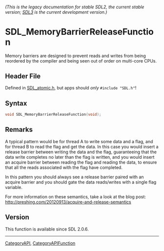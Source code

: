 ###### (This is the legacy documentation for stable SDL2, the current stable version; [SDL3](https://wiki.libsdl.org/SDL3/) is the current development version.)
# SDL_MemoryBarrierReleaseFunction

Memory barriers are designed to prevent reads and writes from being reordered by the compiler and being seen out of order on multi-core CPUs.

## Header File

Defined in [SDL_atomic.h](https://github.com/libsdl-org/SDL/blob/SDL2/include/SDL_atomic.h), but apps should _only_ `#include "SDL.h"`!

## Syntax

```c
void SDL_MemoryBarrierReleaseFunction(void);

```

## Remarks

A typical pattern would be for thread A to write some data and a flag, and
for thread B to read the flag and get the data. In this case you would
insert a release barrier between writing the data and the flag,
guaranteeing that the data write completes no later than the flag is
written, and you would insert an acquire barrier between reading the flag
and reading the data, to ensure that all the reads associated with the flag
have completed.

In this pattern you should always see a release barrier paired with an
acquire barrier and you should gate the data reads/writes with a single
flag variable.

For more information on these semantics, take a look at the blog post:
http://preshing.com/20120913/acquire-and-release-semantics

## Version

This function is available since SDL 2.0.6.

----
[CategoryAPI](CategoryAPI), [CategoryAPIFunction](CategoryAPIFunction)

